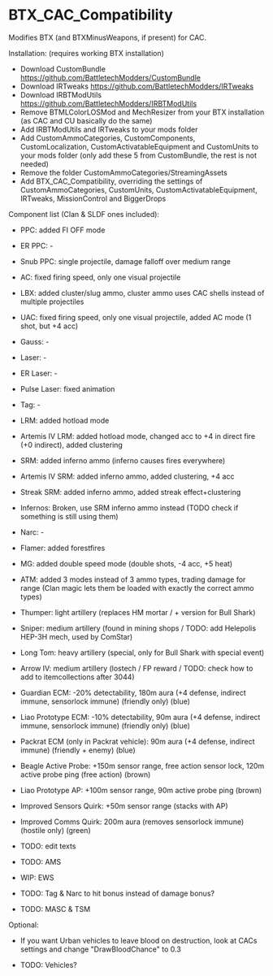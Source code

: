 # BTX_CAC_Compatibility

Modifies BTX (and BTXMinusWeapons, if present) for CAC.

Installation: (requires working BTX installation)
 - Download CustomBundle https://github.com/BattletechModders/CustomBundle
 - Download IRTweaks https://github.com/BattletechModders/IRTweaks
 - Download IRBTModUtils https://github.com/BattletechModders/IRBTModUtils
 - Remove BTMLColorLOSMod and MechResizer from your BTX installation (as CAC and CU basically do the same)
 - Add IRBTModUtils and IRTweaks to your mods folder
 - Add CustomAmmoCategories, CustomComponents, CustomLocalization, CustomActivatableEquipment and CustomUnits to your mods folder (only add these 5 from CustomBundle, the rest is not needed)
 - Remove the folder CustomAmmoCategories/StreamingAssets
 - Add BTX_CAC_Compatibility, overriding the settings of CustomAmmoCategories, CustomUnits, CustomActivatableEquipment, IRTweaks, MissionControl and BiggerDrops


Component list (Clan & SLDF ones included):
 - PPC: added FI OFF mode
 - ER PPC: -
 - Snub PPC: single projectile, damage falloff over medium range
 
 - AC: fixed firing speed, only one visual projectile
 - LBX: added cluster/slug ammo, cluster ammo uses CAC shells instead of multiple projectiles
 - UAC: fixed firing speed, only one visual projectile, added AC mode (1 shot, but +4 acc)
 - Gauss: -
 
 - Laser: -
 - ER Laser: -
 - Pulse Laser: fixed animation
 - Tag: -
 
 - LRM: added hotload mode
 - Artemis IV LRM: added hotload mode, changed acc to +4 in direct fire (+0 indirect), added clustering
 
 - SRM: added inferno ammo (inferno causes fires everywhere)
 - Artemis IV SRM: added inferno ammo, added clustering, +4 acc
 - Streak SRM: added inferno ammo, added streak effect+clustering
 - Infernos: Broken, use SRM inferno ammo instead (TODO check if something is still using them)
 - Narc: -
 
 - Flamer: added forestfires
 - MG: added double speed mode (double shots, -4 acc, +5 heat)
 
 - ATM: added 3 modes instead of 3 ammo types, trading damage for range (Clan magic lets them be loaded with exactly the correct ammo types)
 
 - Thumper: light artillery (replaces HM mortar / + version for Bull Shark)
 - Sniper: medium artillery (found in mining shops / TODO: add Helepolis HEP-3H mech, used by ComStar)
 - Long Tom: heavy artillery (special, only for Bull Shark with special event)
 - Arrow IV: medium artillery (lostech / FP reward / TODO: check how to add to itemcollections after 3044)
 
 - Guardian ECM: -20% detectability, 180m aura (+4 defense, indirect immune, sensorlock immune) (friendly only) (blue)
 - Liao Prototype ECM: -10% detectability, 90m aura (+4 defense, indirect immune, sensorlock immune) (friendly only) (blue)
 - Packrat ECM (only in Packrat vehicle): 90m aura (+4 defense, indirect immune) (friendly + enemy) (blue)
 
 - Beagle Active Probe: +150m sensor range, free action sensor lock, 120m active probe ping (free action) (brown)
 - Liao Prototype AP: +100m sensor range, 90m active probe ping (brown)
 
 - Improved Sensors Quirk: +50m sensor range (stacks with AP)
 - Improved Comms Quirk: 200m aura (removes sensorlock immune) (hostile only) (green)
 
 - TODO: edit texts
 - TODO: AMS
 - WIP: EWS
 - TODO: Tag & Narc to hit bonus instead of damage bonus?
 - TODO: MASC & TSM

Optional:
 - If you want Urban vehicles to leave blood on destruction, look at CACs settings and change "DrawBloodChance" to 0.3
 
 - TODO: Vehicles?
